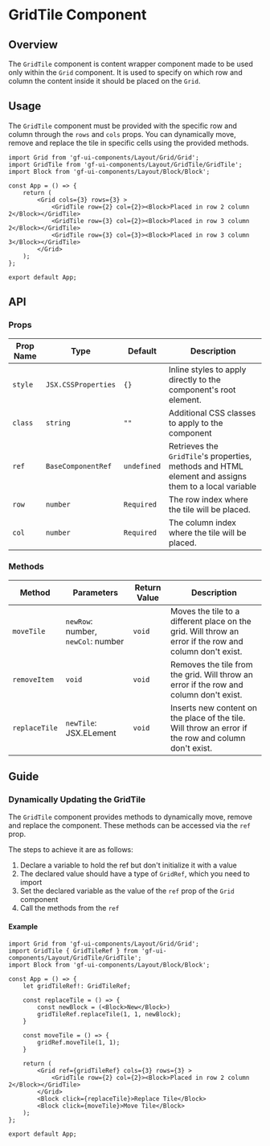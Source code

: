 # GridTile Component

## Overview

The `GridTile` component is content wrapper component made to be used only within the `Grid` component. It is used to specify on which row and column the content inside it should be placed on the `Grid`.

## Usage 

The `GridTile` component must be provided with the specific row and column through the `rows` and `cols` props. You can dynamically move, remove and replace the tile in specific cells using the provided methods.

```tsx
import Grid from 'gf-ui-components/Layout/Grid/Grid';
import GridTile from 'gf-ui-components/Layout/GridTile/GridTile';
import Block from 'gf-ui-components/Layout/Block/Block';

const App = () => {
    return (
        <Grid cols={3} rows={3} >
            <GridTile row={2} col={2}><Block>Placed in row 2 column 2</Block></GridTile>
            <GridTile row={3} col={2}><Block>Placed in row 3 column 2</Block></GridTile>
            <GridTile row={3} col={3}><Block>Placed in row 3 column 3</Block></GridTile>
        </Grid>
    );
};

export default App;
```

## API

### Props
|Prop Name |Type |Default | Description |
|---|---|---|---|
| `style` | `JSX.CSSProperties` | `{}` | Inline styles to apply directly to the component's root element. |
| `class` | `string` | `""` | Additional CSS classes to apply to the component |
| `ref` | `BaseComponentRef` | `undefined` | Retrieves the `GridTile`'s properties, methods and HTML element and assigns them to a local variable |
| `row` | `number` | `Required` | The row index where the tile will be placed. |
| `col` | `number` | `Required` | The column  index where the tile will be placed. |

### Methods
|Method |Parameters |Return Value |Description |
|---|---|---|---|
| `moveTile` | `newRow`: number, `newCol`: number | `void` | Moves the tile to a different place on the grid. Will throw an error if the row and column don't exist. |
| `removeItem` | `void` | `void` | Removes the tile from the grid. Will throw an error if the row and column don't exist. |
| `replaceTile` | `newTile`: JSX.ELement | `void` | Inserts new content on the place of the tile. Will throw an error if the row and column don't exist. |

## Guide

### Dynamically Updating the GridTile 

The `GridTile` component provides methods to dynamically move, remove and replace the component. These methods can be accessed via the `ref` prop. 

The steps to achieve it are as follows:

1. Declare a variable to hold the ref but don't initialize it with a value
2. The declared value should have a type of `GridRef`, which you need to import
3. Set the declared variable as the value of the `ref` prop of the `Grid` component
4. Call the methods from the `ref`

#### Example
```tsx
import Grid from 'gf-ui-components/Layout/Grid/Grid';
import GridTile { GridTileRef } from 'gf-ui-components/Layout/GridTile/GridTile';
import Block from 'gf-ui-components/Layout/Block/Block';

const App = () => {
    let gridTileRef!: GridTileRef;

    const replaceTile = () => {
        const newBlock = (<Block>New</Block>)
        gridTileRef.replaceTile(1, 1, newBlock);
    }

    const moveTile = () => {
        gridRef.moveTile(1, 1);
    }

    return (
        <Grid ref={gridTileRef} cols={3} rows={3} >
            <GridTile row={2} col={2}><Block>Placed in row 2 column 2</Block></GridTile>
        </Grid>
        <Block click={replaceTile}>Replace Tile</Block>
        <Block click={moveTile}>Move Tile</Block>
    );
};

export default App;
```